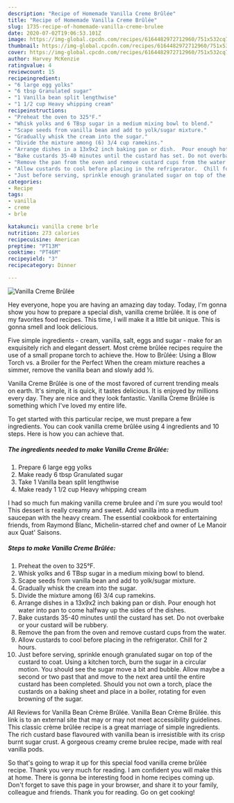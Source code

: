 ```yaml
---
description: "Recipe of Homemade Vanilla Creme Brûlée"
title: "Recipe of Homemade Vanilla Creme Brûlée"
slug: 1735-recipe-of-homemade-vanilla-creme-brulee
date: 2020-07-02T19:06:53.101Z
image: https://img-global.cpcdn.com/recipes/6164482972712960/751x532cq70/vanilla-creme-brulee-recipe-main-photo.jpg
thumbnail: https://img-global.cpcdn.com/recipes/6164482972712960/751x532cq70/vanilla-creme-brulee-recipe-main-photo.jpg
cover: https://img-global.cpcdn.com/recipes/6164482972712960/751x532cq70/vanilla-creme-brulee-recipe-main-photo.jpg
author: Harvey McKenzie
ratingvalue: 4
reviewcount: 15
recipeingredient:
- "6 large egg yolks"
- "6 tbsp Granulated sugar"
- "1 Vanilla bean split lengthwise"
- "1 1/2 cup Heavy whipping cream"
recipeinstructions:
- "Preheat the oven to 325°F."
- "Whisk yolks and 6 TBsp sugar in a medium mixing bowl to blend."
- "Scape seeds from vanilla bean and add to yolk/sugar mixture."
- "Gradually whisk the cream into the sugar."
- "Divide the mixture among (6) 3/4 cup ramekins."
- "Arrange dishes in a 13x9x2 inch baking pan or dish.  Pour enough hot water into pan to come halfway up the sides of the dishes."
- "Bake custards 35-40 minutes until the custard has set. Do not overbake or your custard will be rubbery."
- "Remove the pan from the oven and remove custard cups from the water."
- "Allow custards to cool before placing in the refrigerator.  Chill for 2 hours."
- "Just before serving, sprinkle enough granulated sugar on top of the custard to coat.  Using a kitchen torch, burn the sugar in a circular motion.  You should see the sugar move a bit and bubble.  Allow maybe a second or two past that and move to the next area until the entire custard has been completed.  Should you not own a torch, place the custards on a baking sheet and place in a boiler, rotating for even browning of the sugar."
categories:
- Recipe
tags:
- vanilla
- creme
- brle

katakunci: vanilla creme brle 
nutrition: 273 calories
recipecuisine: American
preptime: "PT13M"
cooktime: "PT46M"
recipeyield: "3"
recipecategory: Dinner

---
```



![Vanilla Creme Brûlée](https://img-global.cpcdn.com/recipes/6164482972712960/751x532cq70/vanilla-creme-brulee-recipe-main-photo.jpg)

Hey everyone, hope you are having an amazing day today. Today, I'm gonna show you how to prepare a special dish, vanilla creme brûlée. It is one of my favorites food recipes. This time, I will make it a little bit unique. This is gonna smell and look delicious.

Five simple ingredients - cream, vanilla, salt, eggs and sugar - make for an exquisitely rich and elegant dessert. Most crème brûlée recipes require the use of a small propane torch to achieve the. How to Brûlée: Using a Blow Torch vs. a Broiler for the Perfect When the cream mixture reaches a simmer, remove the vanilla bean and slowly add ½.

Vanilla Creme Brûlée is one of the most favored of current trending meals on earth. It's simple, it is quick, it tastes delicious. It is enjoyed by millions every day. They are nice and they look fantastic. Vanilla Creme Brûlée is something which I've loved my entire life.


To get started with this particular recipe, we must prepare a few ingredients. You can cook vanilla creme brûlée using 4 ingredients and 10 steps. Here is how you can achieve that.

<!--inarticleads1-->

##### The ingredients needed to make Vanilla Creme Brûlée:

1. Prepare 6 large egg yolks
1. Make ready 6 tbsp Granulated sugar
1. Take 1 Vanilla bean split lengthwise
1. Make ready 1 1/2 cup Heavy whipping cream


I had so much fun making vanilla creme brulee and i&#39;m sure you would too! This dessert is really creamy and sweet. Add vanilla into a medium saucepan with the heavy cream. The essential cookbook for entertaining friends, from Raymond Blanc, Michelin-starred chef and owner of Le Manoir aux Quat&#39; Saisons. 

<!--inarticleads2-->

##### Steps to make Vanilla Creme Brûlée:

1. Preheat the oven to 325°F.
1. Whisk yolks and 6 TBsp sugar in a medium mixing bowl to blend.
1. Scape seeds from vanilla bean and add to yolk/sugar mixture.
1. Gradually whisk the cream into the sugar.
1. Divide the mixture among (6) 3/4 cup ramekins.
1. Arrange dishes in a 13x9x2 inch baking pan or dish.  Pour enough hot water into pan to come halfway up the sides of the dishes.
1. Bake custards 35-40 minutes until the custard has set. Do not overbake or your custard will be rubbery.
1. Remove the pan from the oven and remove custard cups from the water.
1. Allow custards to cool before placing in the refrigerator.  Chill for 2 hours.
1. Just before serving, sprinkle enough granulated sugar on top of the custard to coat.  Using a kitchen torch, burn the sugar in a circular motion.  You should see the sugar move a bit and bubble.  Allow maybe a second or two past that and move to the next area until the entire custard has been completed.  Should you not own a torch, place the custards on a baking sheet and place in a boiler, rotating for even browning of the sugar.


All Reviews for Vanilla Bean Crème Brûlée. Vanilla Bean Crème Brûlée. this link is to an external site that may or may not meet accessibility guidelines. This classic crème brûlée recipe is a great marriage of simple ingredients. The rich custard base flavoured with vanilla bean is irresistible with its crisp burnt sugar crust. A gorgeous creamy creme brulee recipe, made with real vanilla pods. 

So that's going to wrap it up for this special food vanilla creme brûlée recipe. Thank you very much for reading. I am confident you will make this at home. There is gonna be interesting food in home recipes coming up. Don't forget to save this page in your browser, and share it to your family, colleague and friends. Thank you for reading. Go on get cooking!
